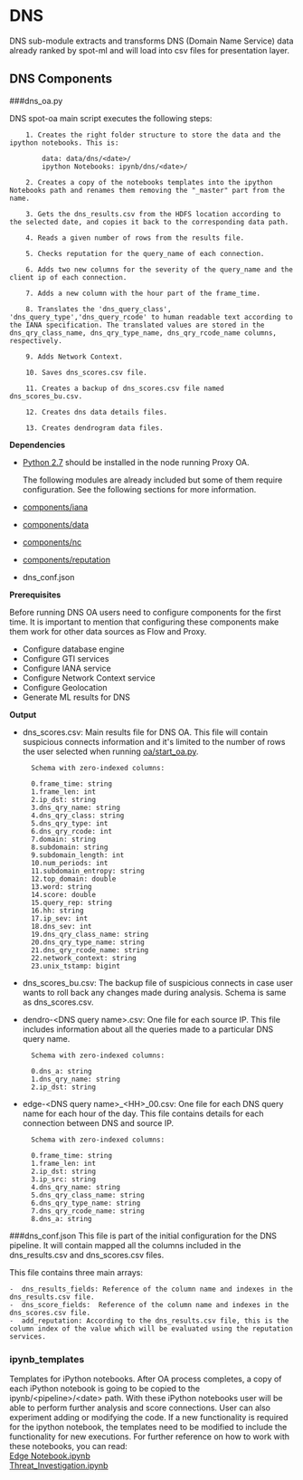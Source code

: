 # DNS

DNS sub-module extracts and transforms DNS (Domain Name Service) data already ranked by spot-ml and will load into csv files for presentation layer.

## DNS Components

###dns_oa.py

DNS spot-oa main script executes the following steps:


		1. Creates the right folder structure to store the data and the ipython notebooks. This is: 
		
			data: data/dns/<date>/
			ipython Notebooks: ipynb/dns/<date>/
		
		2. Creates a copy of the notebooks templates into the ipython Notebooks path and renames them removing the "_master" part from the name.
		
		3. Gets the dns_results.csv from the HDFS location according to the selected date, and copies it back to the corresponding data path.
		 
		4. Reads a given number of rows from the results file.
		 
		5. Checks reputation for the query_name of each connection.
		 
		6. Adds two new columns for the severity of the query_name and the client ip of each connection.

		7. Adds a new column with the hour part of the frame_time.
		 
		8. Translates the 'dns_query_class', 'dns_query_type','dns_query_rcode' to human readable text according to the IANA specification. The translated values are stored in the dns_qry_class_name, dns_qry_type_name, dns_qry_rcode_name columns, respectively. 
		 
		9. Adds Network Context.
		
		10. Saves dns_scores.csv file.
		 
		11. Creates a backup of dns_scores.csv file named dns_scores_bu.csv.
		
		12. Creates dns data details files.
		
		13. Creates dendrogram data files.


**Dependencies**

- [Python 2.7](https://www.python.org/download/releases/2.7/) should be installed in the node running Proxy OA.  

	The following modules are already included but some of them require configuration. See the following sections for more information. 
- [components/iana](/spot-oa/oa/components#IANA-iana)
- [components/data](/spot-oa/oa/components#data)
- [components/nc](/spot-oa/oa/components#network-context-nc)
- [components/reputation](/spot-oa/oa/components/reputation)
- dns_conf.json


    
**Prerequisites**

Before running DNS OA users need to configure components for the first time. It is important to mention that configuring these components make them work for other data sources as Flow and Proxy.  

- Configure database engine
- Configure GTI services
- Configure IANA service
- Configure Network Context service
- Configure Geolocation 
- Generate ML results for DNS
  

**Output**

- dns_scores.csv: Main results file for DNS OA. This file will contain suspicious connects information and it's limited to the number of rows the user selected when running [oa/start_oa.py](/spot-oa/oa/INSTALL.md#usage).
 
		Schema with zero-indexed columns: 
		
		0.frame_time: string		
		1.frame_len: int		
		2.ip_dst: string		
		3.dns_qry_name: string		
		4.dns_qry_class: string		
		5.dns_qry_type: int		
		6.dns_qry_rcode: int		
		7.domain: string		
		8.subdomain: string		
		9.subdomain_length: int		
		10.num_periods: int		
		11.subdomain_entropy: string		
		12.top_domain: double		
		13.word: string		
		14.score: double		
		15.query_rep: string		
		16.hh: string		
		17.ip_sev: int		
		18.dns_sev: int		
		19.dns_qry_class_name: string		
		20.dns_qry_type_name: string		
		21.dns_qry_rcode_name: string		
		22.network_context: string		
		23.unix_tstamp: bigint

- dns_scores_bu.csv: The backup file of suspicious connects in case user wants to roll back any changes made during analysis. Schema is same as dns_scores.csv.


- dendro-\<DNS query name>.csv: One file for each source IP. This file includes information about all the queries made to a particular DNS query name. 

		Schema with zero-indexed columns:
		
		0.dns_a: string		
		1.dns_qry_name: string		
		2.ip_dst: string

- edge-\<DNS query name>_\<HH>_00.csv: One file for each DNS query name for each hour of the day. This file contains details for each
connection between DNS and source IP.

		Schema with zero-indexed columns:
		
		0.frame_time: string		
		1.frame_len: int		
		2.ip_dst: string		
		3.ip_src: string		
		4.dns_qry_name: string		
		5.dns_qry_class_name: string		
		6.dns_qry_type_name: string		
		7.dns_qry_rcode_name: string		
		8.dns_a: string


###dns_conf.json
This file is part of the initial configuration for the DNS pipeline. It will contain mapped all the columns included in the dns_results.csv and dns_scores.csv files.

This file contains three main arrays:

	-  dns_results_fields: Reference of the column name and indexes in the dns_results.csv file.	 
	-  dns_score_fields:  Reference of the column name and indexes in the dns_scores.csv file.	
	-  add_reputation: According to the dns_results.csv file, this is the column index of the value which will be evaluated using the reputation services.


### ipynb_templates 
Templates for iPython notebooks.
After OA process completes, a copy of each iPython notebook is going to be copied to the ipynb/\<pipeline>/\<date> path. 
With these iPython notebooks user will be able to perform further analysis and score connections. User can also
experiment adding or modifying the code. 
If a new functionality is required for the ipython notebook, the templates need to be modified to include the functionality for new executions.
For further reference on how to work with these notebooks, you can read:  
[Edge Notebook.ipynb](/spot-oa/oa/dns/ipynb_templates/EdgeNotebook.md)  
[Threat_Investigation.ipynb](/spot-oa/oa/dns/ipynb_templates/ThreatInvestigation.md)